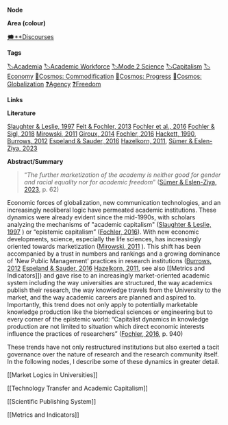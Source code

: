 **Node**

**Area (colour)**

[🗯️**Discourses](https://lean-sphynx-49b.notion.site/Discourses-ab06ed1436054e5b9bf0c0af92149114?pvs=21)

**Tags**

[🏷️Academia](https://lean-sphynx-49b.notion.site/Academia-11bd23c278674ec6843b89f1af801c4d?pvs=21) [🏷️Academic Workforce](https://lean-sphynx-49b.notion.site/Academic-Workforce-14c2434af32e41c190a68c92b02ddf42?pvs=21) [🏷️Mode 2 Science](https://lean-sphynx-49b.notion.site/Mode-2-Science-f4287daae3de4bb983342cd01f6f6bcb?pvs=21) [🏷️Capitalism](https://lean-sphynx-49b.notion.site/Capitalism-92ab400b37bd411da460073c2ee4fb05?pvs=21) [🏷️Economy](https://lean-sphynx-49b.notion.site/Economy-bf5b68925bd1410a94d40973a3b254e0?pvs=21) [🌌Cosmos: Commodification](https://lean-sphynx-49b.notion.site/Cosmos-Commodification-ce1df3cd683e4bc39a4f7348f4df6701?pvs=21) [🌌Cosmos: Progress](https://lean-sphynx-49b.notion.site/Cosmos-Progress-9b264eb6e46c4d039df020e1d9342b9c?pvs=21) [🌌Cosmos: Globalization](https://lean-sphynx-49b.notion.site/Cosmos-Globalization-8bfcc0523ab64a819cd329a6875da3ed?pvs=21) [❓Agency](https://lean-sphynx-49b.notion.site/Kind-11587210186680929d30e9ac15b3534c?pvs=21) [❓Freedom](https://lean-sphynx-49b.notion.site/Freedom-11587210186680bc90dfc92c64aa96cf?pvs=21)

**Links**

**Literature**

[Slaughter & Leslie, 1997](https://lean-sphynx-49b.notion.site/Slaughter-Leslie-1997-4b70031f0d5145deae19d471784d944f?pvs=21) [Felt & Fochler, 2013](https://lean-sphynx-49b.notion.site/Felt-Fochler-2013-63ea1d5bbc1043be9fd0f94c7f750169?pvs=21) [Fochler et al., 2016](https://lean-sphynx-49b.notion.site/Fochler-et-al-2016-ad0d5bd0a02b4a6dbd76470719c25638?pvs=21) [Fochler & Sigl, 2018](https://lean-sphynx-49b.notion.site/Fochler-Sigl-2018-bdbbd2250a2640ada1c23c976cd624b9?pvs=21) [Mirowski, 2011](https://lean-sphynx-49b.notion.site/Mirowski-2011-52e3e8247a3a495e8aaa1c878effe839?pvs=21) [Giroux, 2014](https://lean-sphynx-49b.notion.site/Giroux-2014-20c30865408446ddb6d170071f45f881?pvs=21) [Fochler, 2016](https://lean-sphynx-49b.notion.site/Fochler-2016-e6c44c558c3747d4a7664021ecba6deb?pvs=21) [Hackett, 1990](https://lean-sphynx-49b.notion.site/Hackett-1990-10a87210186681c49e3bff6b030eabbb?pvs=21), [Burrows, 2012](https://lean-sphynx-49b.notion.site/Burrows-2012-9f0bdeaa9958421fa779b8ba68804dad?pvs=21) [Espeland & Sauder, 2016](https://lean-sphynx-49b.notion.site/Espeland-Sauder-2016-ff34c997953344a6a00c1932923a56c2?pvs=21) [Hazelkorn, 2011](https://lean-sphynx-49b.notion.site/Hazelkorn-2011-0a5fc350c3d04e4289a807058258bae3?pvs=21), [Sümer & Eslen-Ziya, 2023](https://lean-sphynx-49b.notion.site/S-mer-Eslen-Ziya-2023-334a5db769d946399473a0b7ea9f9721?pvs=21)

**Abstract/Summary**

> “_The further marketization of the academy is neither good for gender and racial equality nor for academic freedom_” ([Sümer & Eslen-Ziya, 2023](https://lean-sphynx-49b.notion.site/S-mer-Eslen-Ziya-2023-334a5db769d946399473a0b7ea9f9721?pvs=21), p. 62)

Economic forces of globalization, new communication technologies, and an increasingly neoliberal logic have permeated academic institutions. These dynamics were already evident since the mid-1990s, with scholars analyzing the mechanisms of "academic capitalism" ([Slaughter & Leslie, 1997](https://lean-sphynx-49b.notion.site/Slaughter-Leslie-1997-4b70031f0d5145deae19d471784d944f?pvs=21) ) or “epistemic capitalism” ([Fochler, 2016](https://lean-sphynx-49b.notion.site/Fochler-2016-e6c44c558c3747d4a7664021ecba6deb?pvs=21)). With new economic developments, science, especially the life sciences, has increasingly oriented towards marketization ([Mirowski, 2011](https://lean-sphynx-49b.notion.site/Mirowski-2011-52e3e8247a3a495e8aaa1c878effe839?pvs=21) ). This shift has been accompanied by a trust in numbers and rankings and a growing dominance of 'New Public Management' practices in research institutions ([Burrows, 2012](https://lean-sphynx-49b.notion.site/Burrows-2012-9f0bdeaa9958421fa779b8ba68804dad?pvs=21) [Espeland & Sauder, 2016](https://lean-sphynx-49b.notion.site/Espeland-Sauder-2016-ff34c997953344a6a00c1932923a56c2?pvs=21) [Hazelkorn, 2011](https://lean-sphynx-49b.notion.site/Hazelkorn-2011-0a5fc350c3d04e4289a807058258bae3?pvs=21), see also [[Metrics and Indicators]]) and gave rise to an increasingly market-oriented academic system including the way universities are structured, the way academics publish their research, the way knowledge travels from the University to the market, and the way academic careers are planned and aspired to. Importantly, this trend does not only apply to potentially marketable knowledge production like the biomedical sciences or engineering but to every corner of the epistemic world: “Capitalist dynamics in knowledge production are not limited to situation which direct economic interests influence the practices of researchers” ([Fochler, 2016](https://lean-sphynx-49b.notion.site/Fochler-2016-e6c44c558c3747d4a7664021ecba6deb?pvs=21), p. 940)

These trends have not only restructured institutions but also exerted a tacit governance over the nature of research and the research community itself. In the following nodes, I describe some of these dynamics in greater detail.

  

[[Market Logics in Universities]]

[[Technology Transfer and Academic Capitalism]]

[[Scientific Publishing System]]

[[Metrics and Indicators]]